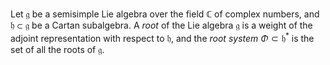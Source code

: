 Let $\mathfrak{g}$ be a semisimple Lie algebra over the field $\mathbb{C}$ of complex numbers, and $\mathfrak{h} \subset \mathfrak{g}$ be a Cartan subalgebra. A *root* of the Lie algebra $\mathfrak{g}$ is a weight of the adjoint representation with respect to $\mathfrak{h}$, and the *root system* $\Phi \subset \mathfrak{h}^*$ is the set of all the roots of $\mathfrak{g}$.
